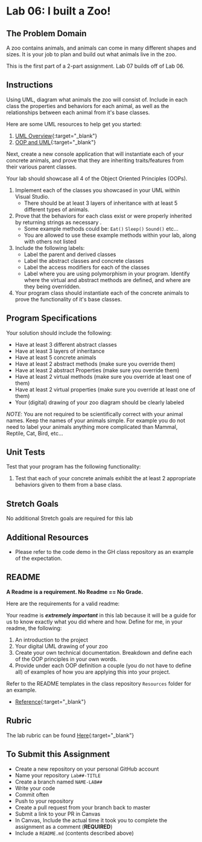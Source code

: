 # Lab 06: I built a Zoo!

## The Problem Domain
A zoo contains animals, and animals can come in many different shapes and sizes. It is your job to plan and build out what animals live in the zoo.

This is the first part of a 2-part assignment. Lab 07 builds off of Lab 06.

## Instructions

Using UML, diagram what animals the zoo will consist of. Include in each class the properties and behaviors for each animal, as well as the relationships between each animal from it's base classes.

Here are some UML resources to help get you started:

1. [UML Overview](https://www.tutorialspoint.com/uml/uml_overview.htm){:target="_blank"}
1. [OOP and UML](https://www.codeproject.com/articles/618/oop-and-uml){:target="_blank"}

Next, create a new console application that will instantiate each of your concrete animals, and prove that they are inheriting traits/features from their various parent classes.

Your lab should showcase all 4 of the Object Oriented Principles (OOPs).

1. Implement each of the classes you showcased in your UML within Visual Studio.
	- There should be at least 3 layers of inheritance with at least 5 different types of animals.
1. Prove that the behaviors for each class exist or were properly inherited by returning strings as necessary .
	- Some example methods could be: `Eat()` `Sleep()` `Sound()` etc...
	- You are allowed to use these example methods within your lab, along with others not listed
1. Include the following labels:
	- Label the parent and derived classes
	- Label the abstract classes and concrete classes
	- Label the access modifiers for each of the classes
	- Label where you are using polymorphism in your program. Identify where the virtual and abstract methods are defined, and where are they being overridden.
1. Your program class should instantiate each of the concrete animals to prove the functionality of it's base classes.


## Program Specifications

Your solution should include the following:
- Have at least 3 different abstract classes
- Have at least 3 layers of inheritance
- Have at least 5 concrete animals
- Have at least 2 abstract methods (make sure you override them)
- Have at least 2 abstract Properties (make sure you override them)
- Have at least 2 virtual methods (make sure you override at least one of them)
- Have at least 2 virtual properties (make sure you override at least one of them)
- Your (digital) drawing of your zoo diagram should be clearly labeled

*NOTE*: You are not required to be scientifically correct with your animal names. Keep the names of your animals simple. For example you do not need to label your animals anything more complicated than Mammal, Reptile, Cat, Bird, etc...

## Unit Tests
Test that your program has the following functionality:
1. Test that each of your concrete animals exhibit the at least 2 appropriate behaviors given to them from a base class.

## Stretch Goals
No additional Stretch goals are required for this lab

## Additional Resources
- Please refer to the code demo in the GH class repository as an example of the expectation.

## README
**A Readme is a requirement. No Readme == No Grade.**

Here are the requirements for a valid readme:

Your readme is ***extremely important*** in this lab because it will be a guide for us to know
exactly what you did where and how. Define for me, in your readme, the following:
1. An introduction to the project
1. Your digital UML drawing of your zoo
1. Create your own technical documentation. Breakdown and define each of the OOP principles in your own words.
1. Provide under each OOP definition a couple (you do not have to define all) of examples of how you
are applying this into your project.

Refer to the README templates in the class repository `Resources` folder for an example.
- [Reference](https://github.com/noffle/art-of-readme){:target="_blank"}

## Rubric
The lab rubric can be found [Here](../../resources/rubric){:target="_blank"}

## To Submit this Assignment
- Create a new repository on your personal GitHub account
- Name your repository `Lab##-TITLE`
- Create a branch named `NAME-LAB##`
- Write your code
- Commit often
- Push to your repository
- Create a pull request from your branch back to master
- Submit a link to your PR in Canvas
- In Canvas, Include the actual time it took you to complete the assignment as a comment (**REQUIRED**)
- Include a `README.md` (contents described above)
